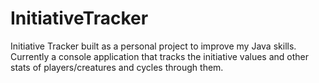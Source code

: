 # InitiativeTracker

Initiative Tracker built as a personal project to improve my Java skills. Currently a console application that tracks the 
initiative values and other stats of players/creatures and cycles through them.
